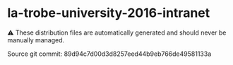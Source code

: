 # la-trobe-university-2016-intranet

:warning: These distribution files are automatically generated and should never be manually managed.

Source git commit: 89d94c7d00d3d8257eed44b9eb766de49581133a
